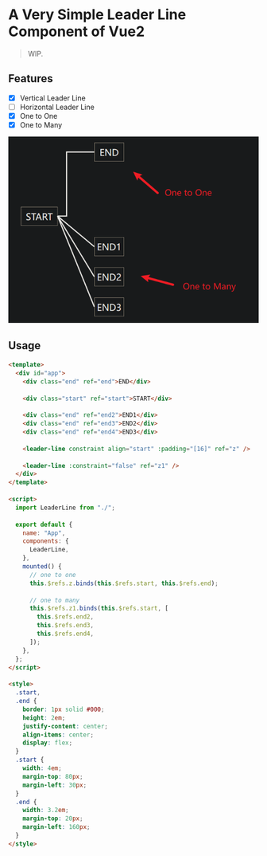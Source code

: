 # A Very Simple Leader Line Component of Vue2

> WIP.

## Features

- [x] Vertical Leader Line
- [ ] Horizontal Leader Line
- [x] One to One
- [x] One to Many

![preview_0](./public/leader-line-preview_0.png)

## Usage

```html
<template>
  <div id="app">
    <div class="end" ref="end">END</div>

    <div class="start" ref="start">START</div>

    <div class="end" ref="end2">END1</div>
    <div class="end" ref="end3">END2</div>
    <div class="end" ref="end4">END3</div>

    <leader-line constraint align="start" :padding="[16]" ref="z" />

    <leader-line :constraint="false" ref="z1" />
  </div>
</template>

<script>
  import LeaderLine from "./";

  export default {
    name: "App",
    components: {
      LeaderLine,
    },
    mounted() {
      // one to one
      this.$refs.z.binds(this.$refs.start, this.$refs.end);

      // one to many
      this.$refs.z1.binds(this.$refs.start, [
        this.$refs.end2,
        this.$refs.end3,
        this.$refs.end4,
      ]);
    },
  };
</script>

<style>
  .start,
  .end {
    border: 1px solid #000;
    height: 2em;
    justify-content: center;
    align-items: center;
    display: flex;
  }
  .start {
    width: 4em;
    margin-top: 80px;
    margin-left: 30px;
  }
  .end {
    width: 3.2em;
    margin-top: 20px;
    margin-left: 160px;
  }
</style>
```
